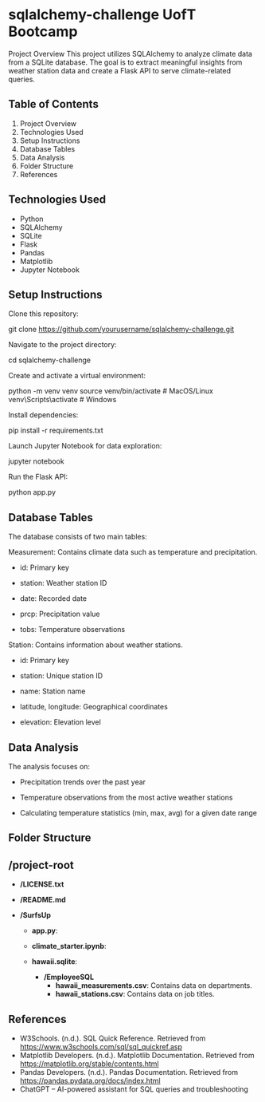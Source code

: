 # sqlalchemy-challenge UofT Bootcamp

Project Overview
This project utilizes SQLAlchemy to analyze climate data from a SQLite database. The goal is to extract meaningful insights from weather station data and create a Flask API to serve climate-related queries.

## Table of Contents
1. Project Overview
2. Technologies Used
3. Setup Instructions
4. Database Tables
5. Data Analysis
6. Folder Structure
7. References

## Technologies Used
* Python
* SQLAlchemy
* SQLite
* Flask
* Pandas
* Matplotlib
* Jupyter Notebook

## Setup Instructions

Clone this repository:

git clone https://github.com/yourusername/sqlalchemy-challenge.git

Navigate to the project directory:

cd sqlalchemy-challenge

Create and activate a virtual environment:

python -m venv venv
source venv/bin/activate  # MacOS/Linux
venv\Scripts\activate  # Windows

Install dependencies:

pip install -r requirements.txt

Launch Jupyter Notebook for data exploration:

jupyter notebook

Run the Flask API:

python app.py

## Database Tables

The database consists of two main tables:

Measurement: Contains climate data such as temperature and precipitation.

* id: Primary key

* station: Weather station ID

* date: Recorded date

* prcp: Precipitation value

* tobs: Temperature observations

Station: Contains information about weather stations.

* id: Primary key

* station: Unique station ID

* name: Station name

* latitude, longitude: Geographical coordinates

* elevation: Elevation level

## Data Analysis

The analysis focuses on:

* Precipitation trends over the past year

* Temperature observations from the most active weather stations

* Calculating temperature statistics (min, max, avg) for a given date range

## Folder Structure

## /project-root

- **/LICENSE.txt**
- **/README.md**

- **/SurfsUp**
  - **app.py**:
  - **climate_starter.ipynb**:
  - **hawaii.sqlite**:

    - **/EmployeeSQL**
        - **hawaii_measurements.csv**: Contains data on departments.
        - **hawaii_stations.csv**: Contains data on job titles.
 
## References

* W3Schools. (n.d.). SQL Quick Reference. Retrieved from https://www.w3schools.com/sql/sql_quickref.asp
* Matplotlib Developers. (n.d.). Matplotlib Documentation. Retrieved from https://matplotlib.org/stable/contents.html
* Pandas Developers. (n.d.). Pandas Documentation. Retrieved from https://pandas.pydata.org/docs/index.html
* ChatGPT – AI-powered assistant for SQL queries and troubleshooting